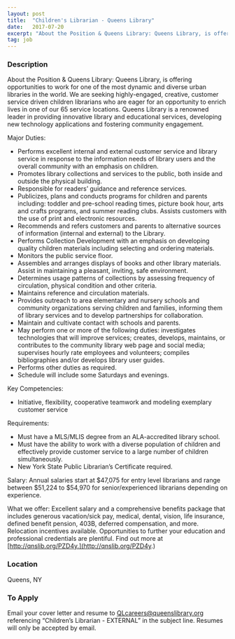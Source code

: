 ```yaml
---
layout: post
title:  "Children's Librarian - Queens Library"
date:   2017-07-20
excerpt: "About the Position & Queens Library: Queens Library, is offering opportunities to work for one of the most dynamic and diverse urban libraries in the world. We are seeking highly-engaged, creative, customer service driven children librarians who are eager for an opportunity to enrich lives in one of our 65..."
tag: job
---
```


### Description   

About the Position & Queens Library: Queens Library, is offering opportunities to work for one of the most dynamic and diverse urban libraries in the world. We are seeking highly-engaged, creative, customer service driven children librarians who are eager for an opportunity to enrich lives in one of our 65 service locations. Queens Library is a renowned leader in providing innovative library and educational services, developing new technology applications and fostering community engagement.

Major Duties:
- Performs excellent internal and external customer service and library service in response to the information needs of library users and the overall community with an emphasis on children.  
- Promotes library collections and services to the public, both inside and outside the physical building. 
- Responsible for readers’ guidance and reference services. 
- Publicizes, plans and conducts programs for children and parents including: toddler and pre-school reading times, picture book hour, arts and crafts programs, and summer reading clubs. Assists customers with the use of print and electronic resources.
- Recommends and refers customers and parents to alternative sources of information (internal and external) to the Library.  
- Performs Collection Development with an emphasis on developing quality children materials including selecting and ordering materials. 
- Monitors the public service floor.  
- Assembles and arranges displays of books and other library materials.  Assist in maintaining a pleasant, inviting, safe environment. 
- Determines usage patterns of collections by assessing frequency of circulation, physical condition and other criteria.   
- Maintains reference and circulation materials. 
- Provides outreach to area elementary and nursery schools and community organizations serving children and families, informing them of library services and to develop partnerships for collaboration.  
- Maintain and cultivate contact with schools and parents. 
- May perform one or more of the following duties: investigates technologies that will improve services; creates, develops, maintains, or contributes to the community library web page and social media; supervises hourly rate employees and volunteers; compiles bibliographies and/or develops library user guides. 
- Performs other duties as required. 
- Schedule will include some Saturdays and evenings. 

Key Competencies:
- Initiative, flexibility, cooperative teamwork and modeling exemplary customer service

Requirements:
- Must have a MLS/MLIS degree from an ALA-accredited library school.  
- Must have the ability to work with a diverse population of children and effectively provide customer service to a large number of children simultaneously. 
- New York State Public Librarian’s Certificate required.

Salary: Annual salaries start at $47,075 for entry level librarians and range between $51,224 to $54,970 for senior/experienced librarians depending on experience.  

What we offer: Excellent salary and a comprehensive benefits package that includes generous vacation/sick pay, medical, dental, vision, life insurance, defined benefit pension, 403B, deferred compensation, and more. Relocation incentives available. Opportunities to further your education and professional credentials are plentiful. Find out more at [http://qnslib.org/PZD4y.](http://qnslib.org/PZD4y.) 









### Location   

Queens, NY




### To Apply   

Email your cover letter and resume to QLcareers@queenslibrary.org referencing “Children’s Librarian - EXTERNAL” in the subject line. Resumes will only be accepted by email.  






